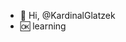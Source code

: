 - 👋 Hi, @KardinalGlatzek 
- 🆗 learning 

<!---
KardinalGlatzek/KardinalGlatzek is a ✨ special ✨ repository because its `README.md` (this file) appears on your GitHub profile.
You can click the Preview link to take a look at your changes.
--->
